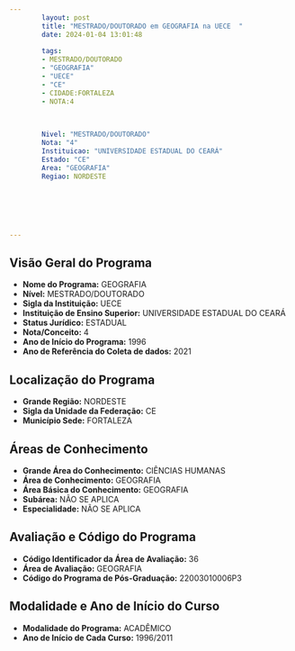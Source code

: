 ```yaml
---
        layout: post
        title: "MESTRADO/DOUTORADO em GEOGRAFIA na UECE  "
        date: 2024-01-04 13:01:48
     
        tags:
        - MESTRADO/DOUTORADO
        - "GEOGRAFIA"
        - "UECE"
        - "CE"
        - CIDADE:FORTALEZA
        - NOTA:4
        
       

        Nivel: "MESTRADO/DOUTORADO"
        Nota: "4"
        Instituicao: "UNIVERSIDADE ESTADUAL DO CEARÁ"
        Estado: "CE"
        Area: "GEOGRAFIA"
        Regiao: NORDESTE
        
        
        
        
        
        
---
```

## Visão Geral do Programa
- **Nome do Programa:** GEOGRAFIA
- **Nível:** MESTRADO/DOUTORADO
- **Sigla da Instituição:** UECE
- **Instituição de Ensino Superior:** UNIVERSIDADE ESTADUAL DO CEARÁ
- **Status Jurídico:** ESTADUAL
- **Nota/Conceito:** 4
- **Ano de Início do Programa:** 1996
- **Ano de Referência do Coleta de dados:** 2021

## Localização do Programa
- **Grande Região:** NORDESTE
- **Sigla da Unidade da Federação:** CE
- **Município Sede:** FORTALEZA

## Áreas de Conhecimento
- **Grande Área do Conhecimento:** CIÊNCIAS HUMANAS
- **Área de Conhecimento:** GEOGRAFIA
- **Área Básica do Conhecimento:** GEOGRAFIA
- **Subárea:** NÃO SE APLICA
- **Especialidade:** NÃO SE APLICA

## Avaliação e Código do Programa
- **Código Identificador da Área de Avaliação:** 36
- **Área de Avaliação:** GEOGRAFIA
- **Código do Programa de Pós-Graduação:** 22003010006P3


## Modalidade e Ano de Início do Curso
- **Modalidade do Programa:** ACADÊMICO
- **Ano de Início de Cada Curso:** 1996/2011
